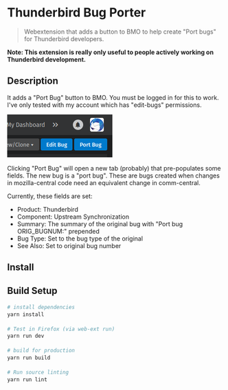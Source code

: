 # Thunderbird Bug Porter

> Webextension that adds a button to BMO to help create "Port bugs" for
> Thunderbird developers.

**Note: This extension is really only useful to people actively working on
Thunderbird development.**

## Description

It adds a "Port Bug" button to BMO. You must be logged in for this to work.
I've only tested with my account which has "edit-bugs" permissions.

![Toolbar](images/page-toolbar.png)

Clicking "Port Bug" will open a new tab (probably) that pre-populates some
fields. The new bug is a "port bug". These are bugs created when changes in
mozilla-central code need an equivalent change in comm-central.

Currently, these fields are set:

- Product: Thunderbird
- Component: Upstream Synchronization
- Summary: The summary of the original bug with "Port bug ORIG_BUGNUM:" prepended
- Bug Type: Set to the bug type of the original
- See Also: Set to original bug number

## Install


## Build Setup

``` bash
# install dependencies
yarn install

# Test in Firefox (via web-ext run)
yarn run dev

# build for production
yarn run build

# Run source linting
yarn run lint
```
